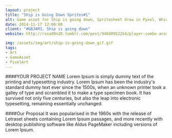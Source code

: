 ```yaml
---
layout: project
title: "Ship is Going Down Sprites#1"
alt: Game asset for Ship is going down, Spritesheet draw in Pyxel, Which is an awesome pixel art editor
date: 2014-11-17 12:00:00
client: "#GBJAM3, Ship is going down"
website: http://rosa89n20.tumblr.com/post/94680952254/player-combo-animation-for-ship-is-going-down

img: /assets/img/art/ship-is-going-down_gif.gif
tags:
- Art
- GameAsset
- PixelArt
---
```

####YOUR PROJECT NAME
Lorem Ipsum is simply dummy text of the printing and typesetting industry. Lorem Ipsum has been the industry's standard dummy text ever since the 1500s, when an unknown printer took a galley of type and scrambled it to make a type specimen book. It has survived not only five centuries, but also the leap into electronic typesetting, remaining essentially unchanged.

####Our Proposal
It was popularised in the 1960s with the release of Letraset sheets containing Lorem Ipsum passages, and more recently with desktop publishing software like Aldus PageMaker including versions of Lorem Ipsum.
